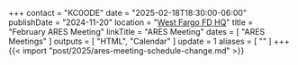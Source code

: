 +++
contact = "KC0ODE"
date = "2025-02-18T18:30:00-06:00"
publishDate = "2024-11-20"
location = "[West Fargo FD HQ](/places/west-fargo-fire-department-headquarters/)"
title = "February ARES Meeting"
linkTitle = "ARES Meeting"
dates = [ "ARES Meetings" ]
outputs = [ "HTML", "Calendar" ]
update = 1
aliases = [ "" ]
+++
{{< import "post/2025/ares-meeting-schedule-change.md" >}}

